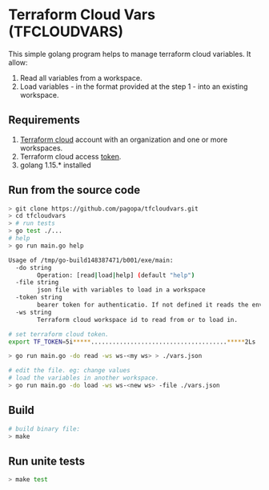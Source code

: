 # Terraform Cloud Vars (TFCLOUDVARS)

This simple golang program helps to manage terraform cloud variables.
It allow:

1. Read all variables from a workspace.
2. Load variables - in the format provided at the step 1 - into an existing workspace.


## Requirements

1. [Terraform cloud](https://app.terraform.io/) account with an organization and one or more workspaces.
2. Terraform cloud access [token](https://app.terraform.io/app/settings/tokens).
3. golang 1.15.* installed

## Run from the source code

```bash
> git clone https://github.com/pagopa/tfcloudvars.git
> cd tfcloudvars
> # run tests
> go test ./...
# help
> go run main.go help

Usage of /tmp/go-build148387471/b001/exe/main:
  -do string
        Operation: [read|load|help] (default "help")
  -file string
        json file with variables to load in a workspace
  -token string
        bearer token for authenticatio. If not defined it reads the env variable TF_TOKEN
  -ws string
        Terraform cloud workspace id to read from or to load in.

# set terraform cloud token.
export TF_TOKEN=5i*****......................................*****2Ls

> go run main.go -do read -ws ws-<my ws> > ./vars.json

# edit the file. eg: change values
# load the variables in another workspace.
> go run main.go -do load -ws ws-<new ws> -file ./vars.json
```

## Build

```bash
# build binary file:
> make
```

## Run unite tests

```bash
> make test
```
